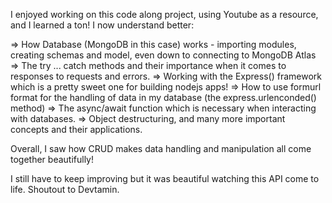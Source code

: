 I enjoyed working on this code along project, using Youtube as a resource, and I learned a ton!
I now understand better:

=> How Database (MongoDB in this case) works - importing modules, creating schemas and model, even down to connecting to MongoDB Atlas
=> The try ... catch methods and their importance when it comes to responses to requests and errors.
=> Working with the Express() framework which is a pretty sweet one for building nodejs apps!
=> How to use formurl format for the handling of data in my database (the express.urlenconded() method)
=> The async/await function which is necessary when interacting with databases.
=> Object destructuring, and many more important concepts and their applications.

Overall, I saw how CRUD makes data handling and manipulation all come together beautifully!

I still have to keep improving but it was beautiful watching this API come to life.
Shoutout to Devtamin.
